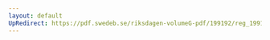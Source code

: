 ```yaml
---
layout: default
UpRedirect: https://pdf.swedeb.se/riksdagen-volumeG-pdf/199192/reg_199192/reg_199192_0140.pdf
---
```

